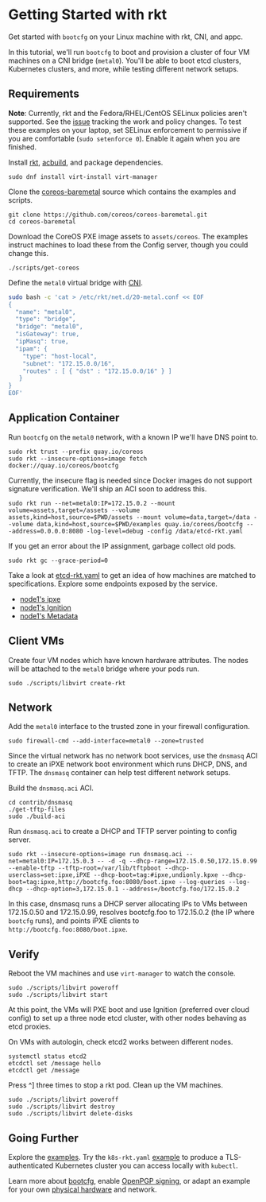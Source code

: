 # Getting Started with rkt

Get started with `bootcfg` on your Linux machine with rkt, CNI, and appc. 

In this tutorial, we'll run `bootcfg` to boot and provision a cluster of four VM machines on a CNI bridge (`metal0`). You'll be able to boot etcd clusters, Kubernetes clusters, and more, while testing different network setups.

## Requirements

**Note**: Currently, rkt and the Fedora/RHEL/CentOS SELinux policies aren't supported. See the [issue](https://github.com/coreos/rkt/issues/1727) tracking the work and policy changes. To test these examples on your laptop, set SELinux enforcement to permissive if you are comfortable (`sudo setenforce 0`). Enable it again when you are finished.

Install [rkt](https://github.com/coreos/rkt/releases), [acbuild](https://github.com/appc/acbuild), and package dependencies.

    sudo dnf install virt-install virt-manager

Clone the [coreos-baremetal](https://github.com/coreos/coreos-baremetal) source which contains the examples and scripts.

    git clone https://github.com/coreos/coreos-baremetal.git
    cd coreos-baremetal

Download the CoreOS PXE image assets to `assets/coreos`. The examples instruct machines to load these from the Config server, though you could change this.

    ./scripts/get-coreos

Define the `metal0` virtual bridge with [CNI](https://github.com/appc/cni).

```bash
sudo bash -c 'cat > /etc/rkt/net.d/20-metal.conf << EOF
{
  "name": "metal0",
  "type": "bridge",
  "bridge": "metal0",
  "isGateway": true,
  "ipMasq": true,
  "ipam": {
    "type": "host-local",
    "subnet": "172.15.0.0/16",
    "routes" : [ { "dst" : "172.15.0.0/16" } ]
   }
}
EOF'
```

## Application Container

Run `bootcfg` on the `metal0` network, with a known IP we'll have DNS point to.

    sudo rkt trust --prefix quay.io/coreos
    sudo rkt --insecure-options=image fetch docker://quay.io/coreos/bootcfg

Currently, the insecure flag is needed since Docker images do not support signature verification. We'll ship an ACI soon to address this.

    sudo rkt run --net=metal0:IP=172.15.0.2 --mount volume=assets,target=/assets --volume assets,kind=host,source=$PWD/assets --mount volume=data,target=/data --volume data,kind=host,source=$PWD/examples quay.io/coreos/bootcfg -- -address=0.0.0.0:8080 -log-level=debug -config /data/etcd-rkt.yaml

If you get an error about the IP assignment, garbage collect old pods.

    sudo rkt gc --grace-period=0

Take a look at [etcd-rkt.yaml](../examples/etcd-rkt.yaml) to get an idea of how machines are matched to specifications. Explore some endpoints exposed by the service.

* [node1's ipxe](http://172.15.0.2:8080/ipxe?uuid=16e7d8a7-bfa9-428b-9117-363341bb330b)
* [node1's Ignition](http://172.15.0.2:8080/ignition?uuid=16e7d8a7-bfa9-428b-9117-363341bb330b)
* [node1's Metadata](http://172.15.0.2:8080/metadata?uuid=16e7d8a7-bfa9-428b-9117-363341bb330b)

## Client VMs

Create four VM nodes which have known hardware attributes. The nodes will be attached to the `metal0` bridge where your pods run.

    sudo ./scripts/libvirt create-rkt

## Network

Add the `metal0` interface to the trusted zone in your firewall configuration.

    sudo firewall-cmd --add-interface=metal0 --zone=trusted

Since the virtual network has no network boot services, use the `dnsmasq` ACI to create an iPXE network boot environment which runs DHCP, DNS, and TFTP. The `dnsmasq` container can help test different network setups.

Build the `dnsmasq.aci` ACI.

    cd contrib/dnsmasq
    ./get-tftp-files
    sudo ./build-aci

Run `dnsmasq.aci` to create a DHCP and TFTP server pointing to config server.

    sudo rkt --insecure-options=image run dnsmasq.aci --net=metal0:IP=172.15.0.3 -- -d -q --dhcp-range=172.15.0.50,172.15.0.99 --enable-tftp --tftp-root=/var/lib/tftpboot --dhcp-userclass=set:ipxe,iPXE --dhcp-boot=tag:#ipxe,undionly.kpxe --dhcp-boot=tag:ipxe,http://bootcfg.foo:8080/boot.ipxe --log-queries --log-dhcp --dhcp-option=3,172.15.0.1 --address=/bootcfg.foo/172.15.0.2

In this case, dnsmasq runs a DHCP server allocating IPs to VMs between 172.15.0.50 and 172.15.0.99, resolves bootcfg.foo to 172.15.0.2 (the IP where `bootcfg` runs), and points iPXE clients to `http://bootcfg.foo:8080/boot.ipxe`.

## Verify

Reboot the VM machines and use `virt-manager` to watch the console.

    sudo ./scripts/libvirt poweroff
    sudo ./scripts/libvirt start

At this point, the VMs will PXE boot and use Ignition (preferred over cloud config) to set up a three node etcd cluster, with other nodes behaving as etcd proxies.

On VMs with autologin, check etcd2 works between different nodes.

    systemctl status etcd2
    etcdctl set /message hello
    etcdctl get /message

Press ^] three times to stop a rkt pod. Clean up the VM machines.

    sudo ./scripts/libvirt poweroff
    sudo ./scripts/libvirt destroy
    sudo ./scripts/libvirt delete-disks

## Going Further

Explore the [examples](../examples). Try the `k8s-rkt.yaml` [example](../examples/README.md#kubernetes) to produce a TLS-authenticated Kubernetes cluster you can access locally with `kubectl`.

Learn more about [bootcfg](bootcfg.md), enable [OpenPGP signing](openpgp.md), or adapt an example for your own [physical hardware](physical-hardware.md) and network.
